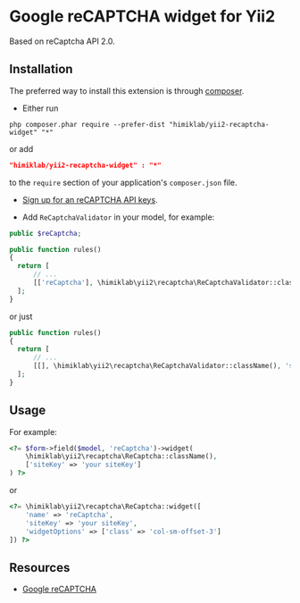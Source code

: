 Google reCAPTCHA widget for Yii2
================================
Based on reCaptcha API 2.0.

Installation
------------
The preferred way to install this extension is through [composer](http://getcomposer.org/download/).

* Either run

```
php composer.phar require --prefer-dist "himiklab/yii2-recaptcha-widget" "*"
```

or add

```json
"himiklab/yii2-recaptcha-widget" : "*"
```

to the `require` section of your application's `composer.json` file.

* [Sign up for an reCAPTCHA API keys](https://www.google.com/recaptcha/admin#createsite).

* Add `ReCaptchaValidator` in your model, for example:

```php
public $reCaptcha;

public function rules()
{
  return [
      // ...
      [['reCaptcha'], \himiklab\yii2\recaptcha\ReCaptchaValidator::className(), 'secret' => 'your secret key']
  ];
}
```

or just

```php
public function rules()
{
  return [
      // ...
      [[], \himiklab\yii2\recaptcha\ReCaptchaValidator::className(), 'secret' => 'your secret key']
  ];
}
```

Usage
-----
For example:

```php
<?= $form->field($model, 'reCaptcha')->widget(
    \himiklab\yii2\recaptcha\ReCaptcha::className(),
    ['siteKey' => 'your siteKey']
) ?>
```

or

```php
<?= \himiklab\yii2\recaptcha\ReCaptcha::widget([
    'name' => 'reCaptcha',
    'siteKey' => 'your siteKey',
    'widgetOptions' => ['class' => 'col-sm-offset-3']
]) ?>
```

Resources
---------
* [Google reCAPTCHA](https://developers.google.com/recaptcha)
